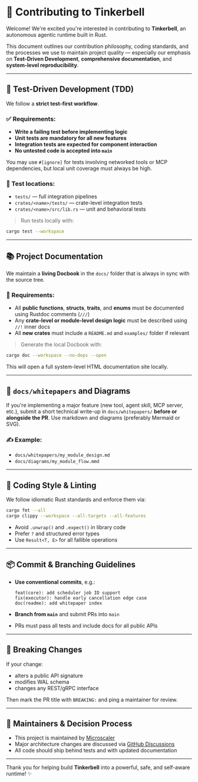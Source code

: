 
# 🤝 Contributing to Tinkerbell

Welcome! We're excited you're interested in contributing to **Tinkerbell**, an autonomous agentic runtime built in Rust.

This document outlines our contribution philosophy, coding standards, and the processes we use to maintain project quality — especially our emphasis on **Test-Driven Development**, **comprehensive documentation**, and **system-level reproducibility**.

---

## 🧪 Test-Driven Development (TDD)

We follow a **strict test-first workflow**.

### ✅ Requirements:
- **Write a failing test before implementing logic**
- **Unit tests are mandatory for all new features**
- **Integration tests are expected for component interaction**
- **No untested code is accepted into `main`**

You may use `#[ignore]` for tests involving networked tools or MCP dependencies, but local unit coverage must always be high.

### 📂 Test locations:
- `tests/` — full integration pipelines
- `crates/<name>/tests/` — crate-level integration tests
- `crates/<name>/src/lib.rs` — unit and behavioral tests

> Run tests locally with:
```bash
cargo test --workspace
````

---

## 📚 Project Documentation

We maintain a **living Docbook** in the `docs/` folder that is always in sync with the source tree.

### 📖 Requirements:

* All **public functions**, **structs**, **traits**, and **enums** must be documented using Rustdoc comments (`///`)
* Any **crate-level or module-level design logic** must be described using `//!` inner docs
* All **new crates** must include a `README.md` and `examples/` folder if relevant

> Generate the local Docbook with:

```bash
cargo doc --workspace --no-deps --open
```

This will open a full system-level HTML documentation site locally.

---

## 📘 `docs/whitepapers` and Diagrams

If you're implementing a major feature (new tool, agent skill, MCP server, etc.), submit a short technical write-up in `docs/whitepapers/` **before or alongside the PR**. Use markdown and diagrams (preferably Mermaid or SVG).

### ✍ Example:

* `docs/whitepapers/my_module_design.md`
* `docs/diagrams/my_module_flow.mmd`

---

## 🧱 Coding Style & Linting

We follow idiomatic Rust standards and enforce them via:

```bash
cargo fmt --all
cargo clippy --workspace --all-targets --all-features
```

* Avoid `.unwrap()` and `.expect()` in library code
* Prefer `?` and structured error types
* Use `Result<T, E>` for all fallible operations

---

## 📦 Commit & Branching Guidelines

* **Use conventional commits**, e.g.:

  ```
  feat(core): add scheduler job ID support
  fix(executor): handle early cancellation edge case
  doc(readme): add whitepaper index
  ```
* **Branch from `main`** and submit PRs into `main`
* PRs must pass all tests and include docs for all public APIs

---

## 🚨 Breaking Changes

If your change:

* alters a public API signature
* modifies WAL schema
* changes any REST/gRPC interface

Then mark the PR title with `BREAKING:` and ping a maintainer for review.

---

## 🧙 Maintainers & Decision Process

* This project is maintained by [Microscaler](https://github.com/microscaler)
* Major architecture changes are discussed via [GitHub Discussions](https://github.com/microscaler/tinkerbell/discussions)
* All code should ship behind tests and with updated documentation

---

Thank you for helping build **Tinkerbell** into a powerful, safe, and self-aware runtime! ✨

